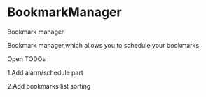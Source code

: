 # BookmarkManager
Bookmark manager

Bookmark manager,which allows you to schedule your bookmarks

Open TODOs

1.Add alarm/schedule part

2.Add bookmarks list sorting
